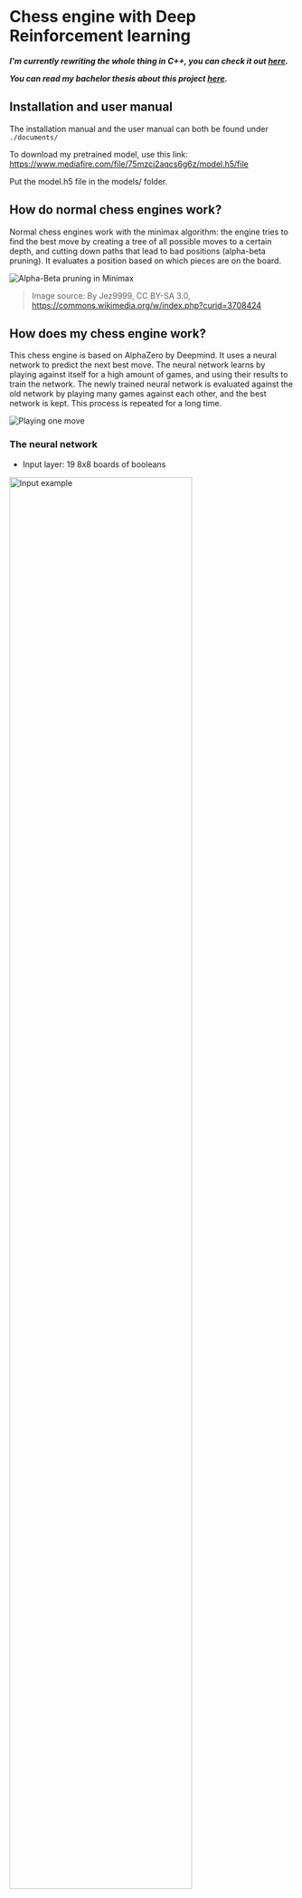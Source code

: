 # Chess engine with Deep Reinforcement learning

***I'm currently rewriting the whole thing in C++, you can check it out [here](https://github.com/zjeffer/chess-deep-rl-cpp).***

***You can read my bachelor thesis about this project [here](https://github.com/zjeffer/howest-thesis).***

## Installation and user manual

The installation manual and the user manual can both be found under `./documents/`

To download my pretrained model, use this link: https://www.mediafire.com/file/75mzcj2aqcs6g6z/model.h5/file

Put the model.h5 file in the models/ folder.

## How do normal chess engines work?

Normal chess engines work with the minimax algorithm: the engine tries to find the best move by creating a tree of all possible moves to a certain depth, and cutting down paths that lead to bad positions (alpha-beta pruning). It evaluates a position based on which pieces are on the board.

![Alpha-Beta pruning in Minimax](code/img/AB_pruning.png)

> Image source: By Jez9999, CC BY-SA 3.0, https://commons.wikimedia.org/w/index.php?curid=3708424

## How does my chess engine work?

This chess engine is based on AlphaZero by Deepmind. It uses a neural network
to predict the next best move. The neural network learns by playing against
itself for a high amount of games, and using their results to train the network.
The newly trained neural network is evaluated against the old network by playing
many games against each other, and the best network is kept. This process is repeated
for a long time.

![Playing one move](code/img/ChessRL-schematic.png "Playing one move")

### The neural network

* Input layer: 19 8x8 boards of booleans

<img src="code/tests/input_planes/full.png" alt="Input example" width="80%"/>

* 20 hidden layers:
	* Convolutional hidden layer
	* 19 residual blocks with skip-connections
* 2 outputs:
	1. The win probabilities of each move (73 boards of 8x8 floats)
	2. The value of the given board (scalar)

<img src="code/tests/output_planes/unfiltered.png" alt="Output example" width="100%"/>

=> 30+ million parameters

A visual representation of the model can be found in `./models/model.png`

Every move, run a high number amount of MCTS simulations. AlphaZero uses an custom version of MCTS.

### Normal Monte Carlo Tree Search:

https://en.wikipedia.org/wiki/Monte_Carlo_tree_search

1. **Selection:** Traverse the tree **randomly** until a leaf node is reached.
2. **Expansion:** expand the leaf node by creating a child for every possible action
3. **Simulation:** 'rollout' the game by randomly choosing moves until the end of the game.
4. **Backpropagation:** backpropagate the result of the rollout to the root node.

In chess, normal MCTS would be incredibly inefficient, because the amount of actions
every position can have is too high (step 1), and the length of the game can be very long
when choosing random moves (step 3).

![Monte Carlo Tree Search](code/img/MCTS-wikipedia.png "Monte Carlo Tree Search")

> Image source: By Rmoss92 - Own work, CC BY-SA 4.0, https://commons.wikimedia.org/w/index.php?curid=88889583

### AlphaZero's MCTS

AlphaZero uses a different kind of MCTS: 

* step 1 (Selection) is not random, but based on neural network predictions and upper confidence bound
* step 3 (Simulation) is replaced by the value prediction received by the neural network (Evaluation)

![MCTS steps for 1 simulation](code/img/MCTS-alphazero.png "MCTS steps for 1 simulation")

> Image source: https://sebastianbodenstein.net/post/alphazero/

**To run one MCTS simulation:**

1. To traverse the tree, keep selecting the edges with maximum Q+U value
	* Q = mean value of the state over all simulations
	* U = upper confidence bound
	* Do this until a leaf node is reached (= a node which has not been visited/expanded yet)
2. Expand the leaf node by adding a new edge for every possible action in the state
	* Input the leaf node into the neural network
	* The output:
		1) The probabilities 
		2) The value of the state
	* Initialize the new edge's variables with these values:
		* `N = 0`
		* `W = 0` 
		* `Q = 0`
		* `P = p_a` (prior probability for that action)
	* Add nodes (new states) for each action to the tree
3. Backpropagation
	* From the leaf node, backpropagate to the root node
	* For every edge in the path, update the edge's variables
		* `N = N + 1`
		* `W = W + v`, v is the value of the leaf node predicted by the NN in step 2.
		* `Q = W / N`

### After these simulations, the move can be chosen:

* The move with greatest $N$ (deterministically)
* According to a distribution (stochastically): $\pi \sim N$

![Choose move from tree](code/img/MCTS-choose-move.png "Choose move from tree")


### Creating a training set

* To train the network, you need a lot of data
* You create this data through self-play: letting the AI play against a copy of itself for many games.
* For every move, store:
	* The state
	* The search probabilities
	* The winner, (added once the game is over)

### Training the network

* Sample a mini-batch from a high amount of positions (see training set)
* Train the network on the mini-batch

![Creating a training set](code/img/training.png "Creating a training set")

> Trophy icon by Freepik https://www.flaticon.com/authors/freepik


| First training session | Second training session |
|:-:| :-: |
|![First training session](code/plots/first-training.png) | ![Second training session](code/plots/second-training-0.002.png) |


### Multi-processing improvements

It is necessary to create a huge training set of positions by making the current best AI play against itself. 
To do that, I had the problem that playing multiple games in parallel was not possible because every agent needs access to the network:

![Self-play without multiprocessing](code/img/without-multiprocessing.png "Self-play without multiprocessing")

To fix this, I created a server-client architecture with Python sockets: the server has access to the neural network, 
and the client sends predictions to the server. The server then sends the predictions back to the correct client. This is much more scalable and can be dockerized.

![Self-play with multiprocessing](code/img/with-multiprocessing.png "Self-play with multiprocessing")

With a good system as a server (Ryzen 7 5800H + RTX 3070 Mobile), multiple clients (including clients on the system itself) can be connected to the server. 

The result: much faster self-play. The other clients' GPUs do not get used, meaning any system with a good processor can run multiple self-play games in parallel when connected to a server.

|System|No multiprocessing|Multiprocessing (16 processes)|
|:-|:-------------------:|:-------------------:|
|R7 5800H + RTX 3070|50 sims/sec|30 sims/sec each process|
|i7 7700HQ + GTX 1050|20 sims/sec|15 sims/sec each process|

I dockerized this server-client system so it can be deployed on a cluster.
You can find the configuration in code/docker-compose.yml, and the Dockerfiles in code/Dockerfile{client,server}.
The docker images are also pushed to `ghcr.io`: 

* The server: https://ghcr.io/zjeffer/chess-rl_prediction-server:latest
	* There is also a special server image if you're using an older Nvidia version (470 and CUDA 11.4): 
	* https://ghcr.io/zjeffer/chess-rl_prediction-server:cuda-11.4
* The client: https://ghcr.io/zjeffer/chess-rl_selfplay-client:latest

### Evaluate the network

To know whether the new network is better than the previous one, let the new network play against the previous best for a high amount of games. Whoever wins the most games, is the new best network.

Use that network to self-play again. Repeat indefinitely.

I tried this with the newest network against a completely random neural network. These are the results after 10 games:

```
Evaluated these models: Model 1 = models/randommodel.h5, Model 2 = models/model.h5
The results:
Model 1: 0
Model 2: 5
Draws: 5
```


# Sources

### Wikipedia articles & Library documentation

* [1]"Deep reinforcement learning," Wikipedia. Jan. 29, 2022. Accessed: Feb. 01, 2022. [Online]. Available: https://en.wikipedia.org/w/index.php?title=Deep_reinforcement_learning&oldid=1068657803

* [2]“Reinforcement learning,” Wikipedia. Jan. 15, 2022. Accessed: Feb. 01, 2022. [Online]. Available: https://en.wikipedia.org/w/index.php?title=Reinforcement_learning&oldid=1065862559

* [3]“AlphaZero,” Wikipedia. Jan. 15, 2022. Accessed: Feb. 01, 2022. [Online]. Available: https://en.wikipedia.org/w/index.php?title=AlphaZero&oldid=1065791194

* [4]“AlphaGo,” Wikipedia. Jan. 25, 2022. Accessed: Feb. 01, 2022. [Online]. Available: https://en.wikipedia.org/w/index.php?title=AlphaGo&oldid=1067772956

* [5]“AlphaGo Zero,” Wikipedia. Oct. 14, 2021. Accessed: Feb. 01, 2022. [Online]. Available: https://en.wikipedia.org/w/index.php?title=AlphaGo_Zero&oldid=1049954309

* [6]“Monte Carlo tree search,” Wikipedia. Jan. 23, 2022. Accessed: Feb. 01, 2022. [Online]. Available: https://en.wikipedia.org/w/index.php?title=Monte_Carlo_tree_search&oldid=1067396622

* [7]“Minimax,” Wikipedia. Jan. 18, 2022. Accessed: Feb. 01, 2022. [Online]. Available: https://en.wikipedia.org/w/index.php?title=Minimax&oldid=1066446492

* [8]“Alpha–beta pruning,” Wikipedia. Jan. 30, 2022. Accessed: Feb. 01, 2022. [Online]. Available: https://en.wikipedia.org/w/index.php?title=Alpha%E2%80%93beta_pruning&oldid=1068746141

* [9]“python-chess: a chess library for Python — python-chess 1.8.0 documentation.” https://python-chess.readthedocs.io/en/latest/ (accessed Feb. 01, 2022).

* [10]“Technical Explanation of Leela Chess Zero · LeelaChessZero/lc0 Wiki,” GitHub. https://github.com/LeelaChessZero/lc0 (accessed Feb. 01, 2022).


### AlphaZero & AlphaGo Zero specific articles & papers

* [11]D. Silver et al., “Mastering Chess and Shogi by Self-Play with a General Reinforcement Learning Algorithm,” arXiv:1712.01815 [cs], Dec. 2017, Accessed: Feb. 01, 2022. [Online]. Available: http://arxiv.org/abs/1712.01815

* [12]“A general reinforcement learning algorithm that masters chess, shogi, and Go through self-play.” https://www.science.org/doi/10.1126/science.aar6404 (accessed Feb. 01, 2022).

* [13]“engines - Understanding AlphaZero,” Chess Stack Exchange. https://chess.stackexchange.com/questions/19353/understanding-alphazero (accessed Feb. 01, 2022).

* [14]“How does AlphaZero learn to evaluate a position it has never seen?,” Chess Stack Exchange. https://chess.stackexchange.com/questions/19401/how-does-alphazero-learn-to-evaluate-a-position-it-has-never-seen (accessed Feb. 01, 2022).

* [15]“Figure 2: MCTS in AlphaGo Zero. | Nature”, Accessed: Feb. 01, 2022. [Online]. Available: https://www.nature.com/articles/nature24270/figures/2

* [16]J. Varty, “Alpha Zero And Monte Carlo Tree Search.” https://joshvarty.github.io/AlphaZero/ (accessed Feb. 01, 2022).

* [17]J. Varty, AlphaZeroSimple. 2022. Accessed: Feb. 01, 2022. [Online]. Available: https://github.com/JoshVarty/AlphaZeroSimple

* [18]“Was AlphaZero taught castling?,” Chess Stack Exchange. https://chess.stackexchange.com/questions/37468/was-alphazero-taught-castling (accessed Feb. 01, 2022).

* [19]T. M. Blog, “A Single-Player Alpha Zero Implementation in 250 Lines of Python.” https://tmoer.github.io/AlphaZero/ (accessed Feb. 01, 2022).

* [20]“AlphaZero |.” https://sebastianbodenstein.net/post/alphazero/ (accessed Feb. 01, 2022).

### Diagrams

* [21]“AlphaGo Zero Explained In One Diagram | by David Foster | Applied Data Science | Medium.” https://medium.com/applied-data-science/alphago-zero-explained-in-one-diagram-365f5abf67e0 (accessed Feb. 01, 2022).

### Tutorials

* [22]“AlphaZero, a novel Reinforcement Learning Algorithm, in JavaScript | by Carlos Aguayo | Towards Data Science.” https://towardsdatascience.com/alphazero-a-novel-reinforcement-learning-algorithm-deployed-in-javascript-56018503ad18 (accessed Feb. 01, 2022).

* [23]D. Foster, “How to build your own AlphaZero AI using Python and Keras,” Applied Data Science, Dec. 02, 2019. https://medium.com/applied-data-science/how-to-build-your-own-alphazero-ai-using-python-and-keras-7f664945c188 (accessed Feb. 01, 2022).

* [24]D. Foster, “How To Build Your Own MuZero AI Using Python (Part 1/3),” Applied Data Science, Feb. 23, 2021. https://medium.com/applied-data-science/how-to-build-your-own-muzero-in-python-f77d5718061a (accessed Feb. 01, 2022).

* [25]“Simple Alpha Zero.” https://web.stanford.edu/~surag/posts/alphazero.html (accessed Feb. 01, 2022).

* [26]D. Straus, “AlphaZero implementation and tutorial,” Medium, Jan. 27, 2020. https://towardsdatascience.com/alphazero-implementation-and-tutorial-f4324d65fdfc (accessed Feb. 01, 2022).
	* Updated article: [27]“How I trained a self-supervised neural network to beat GnuGo on small (7x7) boards | by Darin Straus | Analytics Vidhya | Medium.” https://medium.com/analytics-vidhya/how-i-trained-a-self-supervised-neural-network-to-beat-gnugo-on-small-7x7-boards-6b5b418895b7 (accessed Feb. 01, 2022).
	* [28]cody2007, alpha_go_zero_implementation. 2021. Accessed: Feb. 01, 2022. [Online]. Available: https://github.com/cody2007/alpha_go_zero_implementation



## Interesting videos

* [29]Lex Fridman, David Silver: AlphaGo, AlphaZero, and Deep Reinforcement Learning | Lex Fridman Podcast #86, (Apr. 03, 2020). Accessed: Feb. 01, 2022. [Online]. Available: https://www.youtube.com/watch?v=uPUEq8d73JI

* [30]DeepMind, RL Course by David Silver - Lecture 1: Introduction to Reinforcement Learning, (May 13, 2015). Accessed: Feb. 01, 2022. [Online]. Available: https://www.youtube.com/watch?v=2pWv7GOvuf0

* [31]Aske Plaat, Keynote David Silver NIPS 2017 Deep Reinforcement Learning Symposium AlphaZero, (Dec. 10, 2017). Accessed: Feb. 01, 2022. [Online]. Available: https://www.youtube.com/watch?v=A3ekFcZ3KNw




[![Hits](https://hits.seeyoufarm.com/api/count/incr/badge.svg?url=https%3A%2F%2Fgithub.com%2Fzjeffer%2Fchess-deep-rl&count_bg=%235E81AC&title_bg=%23555555&icon=&icon_color=%235E81AC&title=hits&edge_flat=false)](https://hits.seeyoufarm.com)
















